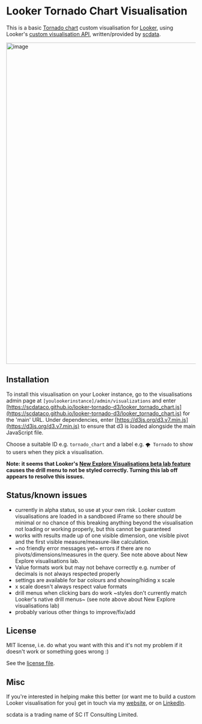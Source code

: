 # Looker Tornado Chart Visualisation
This is a basic [Tornado chart](https://en.wikipedia.org/wiki/Tornado_diagram) custom visualisation for [Looker](https://www.looker.com/), using Looker's [custom visualisation API](https://github.com/looker-open-source/custom_visualizations_v2/), written/provided by [scdata](https://www.scdata.co).

<img width="856" alt="image" src="https://user-images.githubusercontent.com/61508254/169885133-641a56e2-b56c-4cb2-a9a3-a72c9eea2839.png">

## Installation
To install this visualisation on your Looker instance, go to the visualisations admin page at `[youlookerinstance]/admin/visualizations` and enter [https://scdataco.github.io/looker-tornado-d3/looker_tornado_chart.js](https://scdataco.github.io/looker-tornado-d3/looker_tornado_chart.js) for the 'main' URL. Under dependencies, enter [https://d3js.org/d3.v7.min.js](https://d3js.org/d3.v7.min.js) to ensure that d3 is loaded alongside the main JavaScript file.

Choose a suitable ID e.g. `tornado_chart` and a label e.g. `🌪 Tornado` to show to users when they pick a visualisation.

**Note: it seems that Looker's [New Explore Visualisations beta lab feature](https://cloud.google.com/looker/docs/admin-panel-general-labs#new_explore_visualizations) causes the drill menu to not be styled correctly. Turning this lab off appears to resolve this issues.**

## Status/known issues
- currently in alpha status, so use at your own risk. Looker custom visualisations are loaded in a sandboxed iFrame so there *should* be minimal or no chance of this breaking anything beyond the visualisation not loading or working properly, but this cannot be guaranteed
- works with results made up of one visible dimension, one visible pivot and the first visible measure/measure-like calculation.
- ~no friendly error messages yet~ errors if there are no pivots/dimensions/measures in the query. See note above about New Explore visualisations lab.
- Value formats work but may not behave correctly e.g. number of decimals is not always respected properly
- settings are available for bar colours and showing/hiding x scale
- x scale doesn't always respect value formats
- drill menus when clicking bars do work ~styles don't currently match Looker's native drill menus~ (see note above about New Explore visualisations lab)
- probably various other things to improve/fix/add

## License
MIT license, i.e. do what you want with this and it's not my problem if it doesn't work or something goes wrong :)

See the [license file](LICENSE).

## Misc
If you're interested in helping make this better (or want me to build a custom Looker visualisation for you) get in touch via my [website](https://www.scdata.co/contact), or on [LinkedIn](https://www.linkedin.com/in/looker-expert/).

scdata is a trading name of SC IT Consulting Limited.
